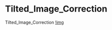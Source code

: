 # Tilted_Image_Correction
Tilted_Image_Correction
[!img](https://github.com/kerong2002/Tilted_Image_Correction/blob/main/%E5%9C%96%E7%89%871.png)
